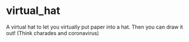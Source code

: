 # virtual_hat
A virtual hat to let you virtually put paper into a hat. Then you can draw it out! (Think charades and coronavirus)

